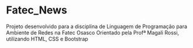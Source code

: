 # Fatec_News
 Projeto desenvolvido para a disciplina de Linguagem de Programação para Ambiente de Redes na Fatec Osasco
 Orientado pela Profª Magali Rossi, utilizando HTML, CSS e Bootstrap
